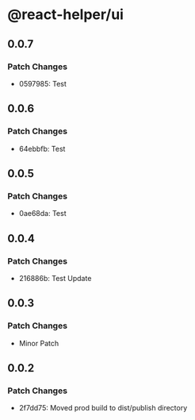 # @react-helper/ui

## 0.0.7

### Patch Changes

- 0597985: Test

## 0.0.6

### Patch Changes

- 64ebbfb: Test

## 0.0.5

### Patch Changes

- 0ae68da: Test

## 0.0.4

### Patch Changes

- 216886b: Test Update

## 0.0.3

### Patch Changes

- Minor Patch

## 0.0.2

### Patch Changes

- 2f7dd75: Moved prod build to dist/publish directory
